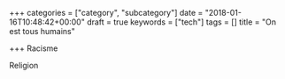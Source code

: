 +++
categories = ["category", "subcategory"]
date = "2018-01-16T10:48:42+00:00"
draft = true
keywords = ["tech"]
tags = []
title = "On est tous humains"

+++
Racisme

Religion